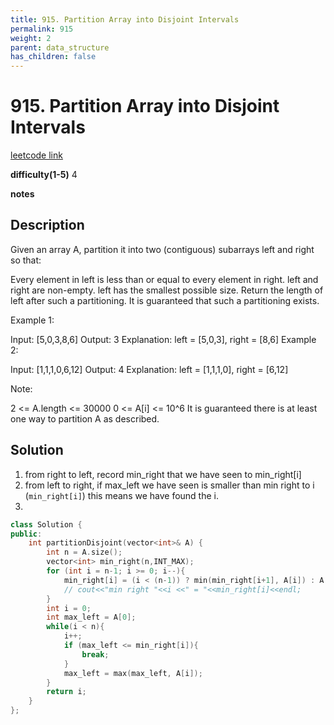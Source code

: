 ```yaml
---
title: 915. Partition Array into Disjoint Intervals
permalink: 915
weight: 2
parent: data_structure
has_children: false
---
```

# 915. Partition Array into Disjoint Intervals
[leetcode link](https://leetcode.com/problems/partition-array-into-disjoint-intervals/)

**difficulty(1-5)** 
4

**notes**   


## Description
Given an array A, partition it into two (contiguous) subarrays left and right so that:

Every element in left is less than or equal to every element in right.
left and right are non-empty.
left has the smallest possible size.
Return the length of left after such a partitioning.  It is guaranteed that such a partitioning exists.

 

Example 1:

Input: [5,0,3,8,6]
Output: 3
Explanation: left = [5,0,3], right = [8,6]
Example 2:

Input: [1,1,1,0,6,12]
Output: 4
Explanation: left = [1,1,1,0], right = [6,12]
 

Note:

2 <= A.length <= 30000
0 <= A[i] <= 10^6
It is guaranteed there is at least one way to partition A as described.

## Solution
1. from right to left, record min_right that we have seen to min_right[i]
2. from left to right, if max_left we have seen is smaller than min right to i (`min_right[i]`) this means we have found the i.
3. 
```c++
class Solution {
public:
    int partitionDisjoint(vector<int>& A) {
        int n = A.size();
        vector<int> min_right(n,INT_MAX);
        for (int i = n-1; i >= 0; i--){
            min_right[i] = (i < (n-1)) ? min(min_right[i+1], A[i]) : A[i];
            // cout<<"min right "<<i <<" = "<<min_right[i]<<endl;
        }
        int i = 0;
        int max_left = A[0];
        while(i < n){
            i++;
            if (max_left <= min_right[i]){
                break;
            }
            max_left = max(max_left, A[i]);
        }
        return i;
    }
};
```


